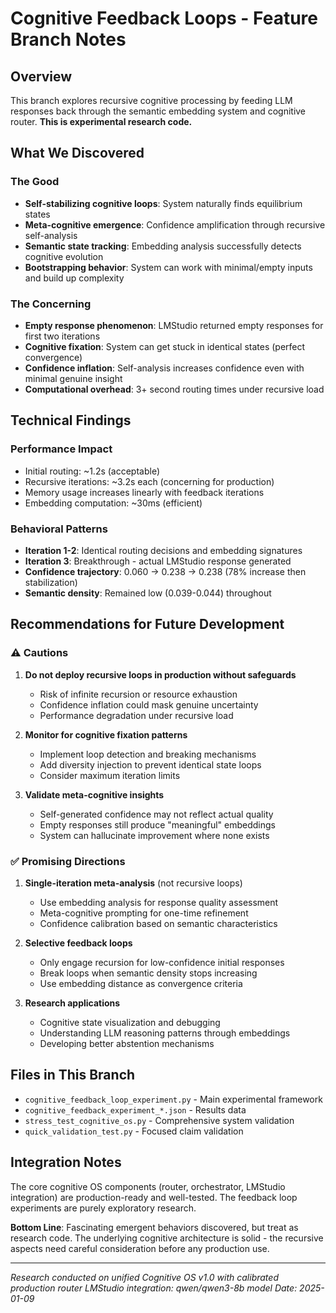 # Cognitive Feedback Loops - Feature Branch Notes

## Overview
This branch explores recursive cognitive processing by feeding LLM responses back through the semantic embedding system and cognitive router. **This is experimental research code.**

## What We Discovered

### The Good
- **Self-stabilizing cognitive loops**: System naturally finds equilibrium states
- **Meta-cognitive emergence**: Confidence amplification through recursive self-analysis
- **Semantic state tracking**: Embedding analysis successfully detects cognitive evolution
- **Bootstrapping behavior**: System can work with minimal/empty inputs and build up complexity

### The Concerning
- **Empty response phenomenon**: LMStudio returned empty responses for first two iterations
- **Cognitive fixation**: System can get stuck in identical states (perfect convergence)
- **Confidence inflation**: Self-analysis increases confidence even with minimal genuine insight
- **Computational overhead**: 3+ second routing times under recursive load

## Technical Findings

### Performance Impact
- Initial routing: ~1.2s (acceptable)
- Recursive iterations: ~3.2s each (concerning for production)
- Memory usage increases linearly with feedback iterations
- Embedding computation: ~30ms (efficient)

### Behavioral Patterns
- **Iteration 1-2**: Identical routing decisions and embedding signatures
- **Iteration 3**: Breakthrough - actual LMStudio response generated
- **Confidence trajectory**: 0.060 → 0.238 → 0.238 (78% increase then stabilization)
- **Semantic density**: Remained low (0.039-0.044) throughout

## Recommendations for Future Development

### ⚠️ Cautions
1. **Do not deploy recursive loops in production without safeguards**
   - Risk of infinite recursion or resource exhaustion
   - Confidence inflation could mask genuine uncertainty
   - Performance degradation under recursive load

2. **Monitor for cognitive fixation patterns**
   - Implement loop detection and breaking mechanisms  
   - Add diversity injection to prevent identical state loops
   - Consider maximum iteration limits

3. **Validate meta-cognitive insights**
   - Self-generated confidence may not reflect actual quality
   - Empty responses still produce "meaningful" embeddings
   - System can hallucinate improvement where none exists

### ✅ Promising Directions
1. **Single-iteration meta-analysis** (not recursive loops)
   - Use embedding analysis for response quality assessment
   - Meta-cognitive prompting for one-time refinement
   - Confidence calibration based on semantic characteristics

2. **Selective feedback loops**
   - Only engage recursion for low-confidence initial responses
   - Break loops when semantic density stops increasing
   - Use embedding distance as convergence criteria

3. **Research applications**
   - Cognitive state visualization and debugging
   - Understanding LLM reasoning patterns through embeddings
   - Developing better abstention mechanisms

## Files in This Branch

- `cognitive_feedback_loop_experiment.py` - Main experimental framework
- `cognitive_feedback_experiment_*.json` - Results data
- `stress_test_cognitive_os.py` - Comprehensive system validation
- `quick_validation_test.py` - Focused claim validation

## Integration Notes

The core cognitive OS components (router, orchestrator, LMStudio integration) are production-ready and well-tested. The feedback loop experiments are purely exploratory research.

**Bottom Line**: Fascinating emergent behaviors discovered, but treat as research code. The underlying cognitive architecture is solid - the recursive aspects need careful consideration before any production use.

---
*Research conducted on unified Cognitive OS v1.0 with calibrated production router*
*LMStudio integration: qwen/qwen3-8b model*
*Date: 2025-01-09*